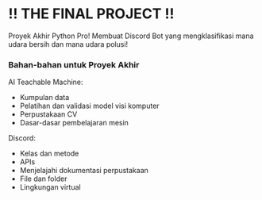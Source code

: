 # !! THE FINAL PROJECT !!
Proyek Akhir Python Pro! Membuat Discord Bot yang mengklasifikasi mana udara bersih dan mana udara polusi!

### Bahan-bahan untuk Proyek Akhir
AI Teachable Machine:
- Kumpulan data
- Pelatihan dan validasi model visi komputer
- Perpustakaan CV
- Dasar-dasar pembelajaran mesin

Discord:
- Kelas dan metode
- APIs
- Menjelajahi dokumentasi perpustakaan
- File dan folder
- Lingkungan virtual
